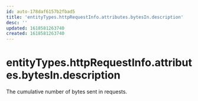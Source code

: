 ```yaml
---
id: auto-178daf6157b2fbad5
title: 'entityTypes.httpRequestInfo.attributes.bytesIn.description'
desc: ''
updated: 1618581263740
created: 1618581263740
---
```

# entityTypes.httpRequestInfo.attributes.bytesIn.description

The cumulative number of bytes sent in requests.